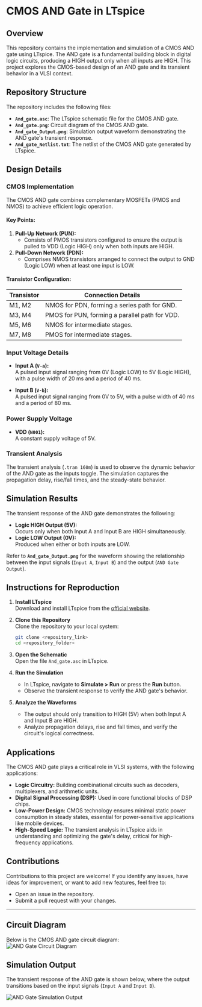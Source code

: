 # CMOS AND Gate in LTspice  

## Overview  
This repository contains the implementation and simulation of a CMOS AND gate using LTspice. The AND gate is a fundamental building block in digital logic circuits, producing a HIGH output only when all inputs are HIGH. This project explores the CMOS-based design of an AND gate and its transient behavior in a VLSI context.  

## Repository Structure  
The repository includes the following files:  
- **`And_gate.asc`**: The LTspice schematic file for the CMOS AND gate.  
- **`And_gate.png`**: Circuit diagram of the CMOS AND gate.  
- **`And_gate_Output.png`**: Simulation output waveform demonstrating the AND gate's transient response.  
- **`And_gate_Netlist.txt`**: The netlist of the CMOS AND gate generated by LTspice.  

## Design Details  

### CMOS Implementation  
The CMOS AND gate combines complementary MOSFETs (PMOS and NMOS) to achieve efficient logic operation.  

#### Key Points:  
1. **Pull-Up Network (PUN):**  
   - Consists of PMOS transistors configured to ensure the output is pulled to VDD (Logic HIGH) only when both inputs are HIGH.  
2. **Pull-Down Network (PDN):**  
   - Comprises NMOS transistors arranged to connect the output to GND (Logic LOW) when at least one input is LOW.  

#### Transistor Configuration:  
| **Transistor** | **Connection Details**                          |  
|-----------------|-------------------------------------------------|  
| M1, M2          | NMOS for PDN, forming a series path for GND.    |  
| M3, M4          | PMOS for PUN, forming a parallel path for VDD.  |  
| M5, M6          | NMOS for intermediate stages.                   |  
| M7, M8          | PMOS for intermediate stages.                   |  

### Input Voltage Details  
- **Input A (`V-a`):**  
  A pulsed input signal ranging from 0V (Logic LOW) to 5V (Logic HIGH), with a pulse width of 20 ms and a period of 40 ms.  

- **Input B (`V-b`):**  
  A pulsed input signal ranging from 0V to 5V, with a pulse width of 40 ms and a period of 80 ms.  

### Power Supply Voltage  
- **VDD (`N001`):**  
  A constant supply voltage of 5V.  

### Transient Analysis  
The transient analysis (`.tran 160m`) is used to observe the dynamic behavior of the AND gate as the inputs toggle. The simulation captures the propagation delay, rise/fall times, and the steady-state behavior.  

## Simulation Results  
The transient response of the AND gate demonstrates the following:  
- **Logic HIGH Output (5V):**  
  Occurs only when both Input A and Input B are HIGH simultaneously.  
- **Logic LOW Output (0V):**  
  Produced when either or both inputs are LOW.  

Refer to **`And_gate_Output.png`** for the waveform showing the relationship between the input signals (`Input A`, `Input B`) and the output (`AND Gate Output`).  

## Instructions for Reproduction  

1. **Install LTspice**  
   Download and install LTspice from the [official website](https://www.analog.com/en/design-center/design-tools-and-calculators/ltspice-simulator.html).  

2. **Clone this Repository**  
   Clone the repository to your local system:  
   ```bash  
   git clone <repository_link>  
   cd <repository_folder>  
3. **Open the Schematic**  
   Open the file `And_gate.asc` in LTspice.  

4. **Run the Simulation**  
   - In LTspice, navigate to **Simulate > Run** or press the **Run** button.  
   - Observe the transient response to verify the AND gate's behavior.  

5. **Analyze the Waveforms**  
   - The output should only transition to HIGH (5V) when both Input A and Input B are HIGH.  
   - Analyze propagation delays, rise and fall times, and verify the circuit's logical correctness.  

## Applications  
The CMOS AND gate plays a critical role in VLSI systems, with the following applications:  
- **Logic Circuitry:** Building combinational circuits such as decoders, multiplexers, and arithmetic units.  
- **Digital Signal Processing (DSP):** Used in core functional blocks of DSP chips.  
- **Low-Power Design:** CMOS technology ensures minimal static power consumption in steady states, essential for power-sensitive applications like mobile devices.  
- **High-Speed Logic:** The transient analysis in LTspice aids in understanding and optimizing the gate's delay, critical for high-frequency applications.  

## Contributions  
Contributions to this project are welcome! If you identify any issues, have ideas for improvement, or want to add new features, feel free to:  
- Open an issue in the repository.  
- Submit a pull request with your changes.  


---

## Circuit Diagram  
Below is the CMOS AND gate circuit diagram:  
![AND Gate Circuit Diagram](And_gate_ckt1.png)  

## Simulation Output  
The transient response of the AND gate is shown below, where the output transitions based on the input signals (`Input A` and `Input B`).  

![AND Gate Simulation Output](and_gate_op.png)  
